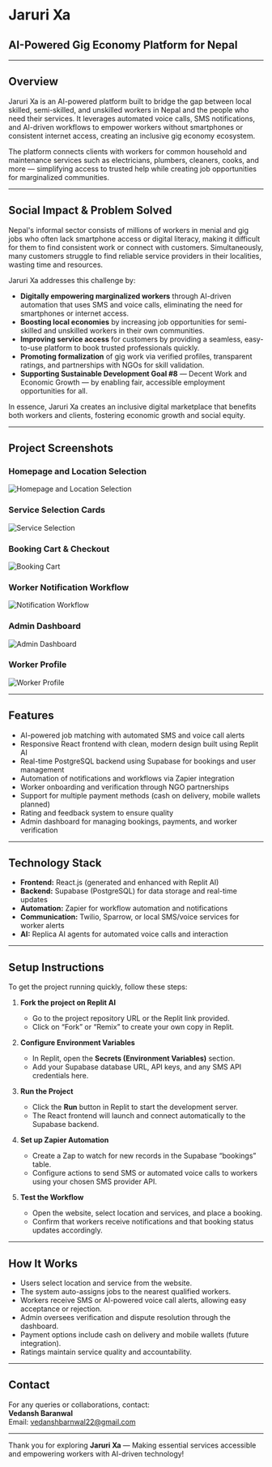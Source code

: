# Jaruri Xa

## AI-Powered Gig Economy Platform for Nepal

---

## Overview  
Jaruri Xa is an AI-powered platform built to bridge the gap between local skilled, semi-skilled, and unskilled workers in Nepal and the people who need their services. It leverages automated voice calls, SMS notifications, and AI-driven workflows to empower workers without smartphones or consistent internet access, creating an inclusive gig economy ecosystem.

The platform connects clients with workers for common household and maintenance services such as electricians, plumbers, cleaners, cooks, and more — simplifying access to trusted help while creating job opportunities for marginalized communities.

---

## Social Impact & Problem Solved  

Nepal's informal sector consists of millions of workers in menial and gig jobs who often lack smartphone access or digital literacy, making it difficult for them to find consistent work or connect with customers. Simultaneously, many customers struggle to find reliable service providers in their localities, wasting time and resources.

Jaruri Xa addresses this challenge by:  
- **Digitally empowering marginalized workers** through AI-driven automation that uses SMS and voice calls, eliminating the need for smartphones or internet access.  
- **Boosting local economies** by increasing job opportunities for semi-skilled and unskilled workers in their own communities.  
- **Improving service access** for customers by providing a seamless, easy-to-use platform to book trusted professionals quickly.  
- **Promoting formalization** of gig work via verified profiles, transparent ratings, and partnerships with NGOs for skill validation.  
- **Supporting Sustainable Development Goal #8** — Decent Work and Economic Growth — by enabling fair, accessible employment opportunities for all.  

In essence, Jaruri Xa creates an inclusive digital marketplace that benefits both workers and clients, fostering economic growth and social equity.

---

## Project Screenshots

### Homepage and Location Selection  
![Homepage and Location Selection](https://github.com/user-attachments/assets/891da020-ad7f-4ac9-9996-c36367180bb9)

### Service Selection Cards  
![Service Selection](https://github.com/user-attachments/assets/9c9d0ec1-b4ca-48ad-a848-a1b39c287d75)

### Booking Cart & Checkout  
![Booking Cart](https://github.com/user-attachments/assets/ee8e27a4-1bb9-4894-a0ae-43cd71e14128)

### Worker Notification Workflow  
![Notification Workflow](https://github.com/user-attachments/assets/4c8b193c-c5b9-4f70-a6d2-9082cdad3284)

### Admin Dashboard  
![Admin Dashboard](https://github.com/user-attachments/assets/f73bb6a6-15f0-4382-aa71-86c22ac7768e)

### Worker Profile  
![Worker Profile](https://github.com/user-attachments/assets/b4706af1-32a4-4536-8a2e-e702186ddc93)

---

## Features  

- AI-powered job matching with automated SMS and voice call alerts  
- Responsive React frontend with clean, modern design built using Replit AI  
- Real-time PostgreSQL backend using Supabase for bookings and user management  
- Automation of notifications and workflows via Zapier integration  
- Worker onboarding and verification through NGO partnerships  
- Support for multiple payment methods (cash on delivery, mobile wallets planned)  
- Rating and feedback system to ensure quality  
- Admin dashboard for managing bookings, payments, and worker verification  

---

## Technology Stack  

- **Frontend:** React.js (generated and enhanced with Replit AI)  
- **Backend:** Supabase (PostgreSQL) for data storage and real-time updates  
- **Automation:** Zapier for workflow automation and notifications  
- **Communication:** Twilio, Sparrow, or local SMS/voice services for worker alerts  
- **AI:** Replica AI agents for automated voice calls and interaction  

---

## Setup Instructions  

To get the project running quickly, follow these steps:

1. **Fork the project on Replit AI**  
   - Go to the project repository URL or the Replit link provided.  
   - Click on “Fork” or “Remix” to create your own copy in Replit.  

2. **Configure Environment Variables**  
   - In Replit, open the **Secrets (Environment Variables)** section.  
   - Add your Supabase database URL, API keys, and any SMS API credentials here.  

3. **Run the Project**  
   - Click the **Run** button in Replit to start the development server.  
   - The React frontend will launch and connect automatically to the Supabase backend.

4. **Set up Zapier Automation**  
   - Create a Zap to watch for new records in the Supabase “bookings” table.  
   - Configure actions to send SMS or automated voice calls to workers using your chosen SMS provider API.  

5. **Test the Workflow**  
   - Open the website, select location and services, and place a booking.  
   - Confirm that workers receive notifications and that booking status updates accordingly.  

---

## How It Works  

- Users select location and service from the website.  
- The system auto-assigns jobs to the nearest qualified workers.  
- Workers receive SMS or AI-powered voice call alerts, allowing easy acceptance or rejection.  
- Admin oversees verification and dispute resolution through the dashboard.  
- Payment options include cash on delivery and mobile wallets (future integration).  
- Ratings maintain service quality and accountability.

---

## Contact  

For any queries or collaborations, contact:  
**Vedansh Baranwal**  
Email: vedanshbarnwal22@gmail.com  

---

Thank you for exploring **Jaruri Xa** — Making essential services accessible and empowering workers with AI-driven technology!
